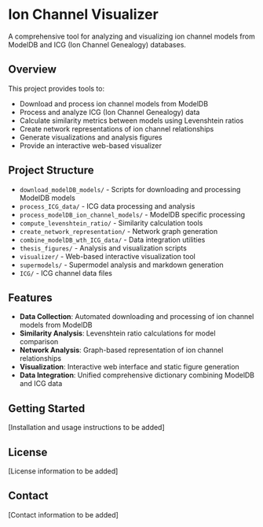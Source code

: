 # Ion Channel Visualizer

A comprehensive tool for analyzing and visualizing ion channel models from ModelDB and ICG (Ion Channel Genealogy) databases.

## Overview

This project provides tools to:
- Download and process ion channel models from ModelDB
- Process and analyze ICG (Ion Channel Genealogy) data
- Calculate similarity metrics between models using Levenshtein ratios
- Create network representations of ion channel relationships
- Generate visualizations and analysis figures
- Provide an interactive web-based visualizer

## Project Structure

- `download_modelDB_models/` - Scripts for downloading and processing ModelDB models
- `process_ICG_data/` - ICG data processing and analysis
- `process_modelDB_ion_channel_models/` - ModelDB specific processing
- `compute_levenshtein_ratio/` - Similarity calculation tools
- `create_network_representation/` - Network graph generation
- `combine_modelDB_wth_ICG_data/` - Data integration utilities
- `thesis_figures/` - Analysis and visualization scripts
- `visualizer/` - Web-based interactive visualization tool
- `supermodels/` - Supermodel analysis and markdown generation
- `ICG/` - ICG channel data files

## Features

- **Data Collection**: Automated downloading and processing of ion channel models from ModelDB
- **Similarity Analysis**: Levenshtein ratio calculations for model comparison
- **Network Analysis**: Graph-based representation of ion channel relationships
- **Visualization**: Interactive web interface and static figure generation
- **Data Integration**: Unified comprehensive dictionary combining ModelDB and ICG data

## Getting Started

[Installation and usage instructions to be added]

## License

[License information to be added]

## Contact

[Contact information to be added]